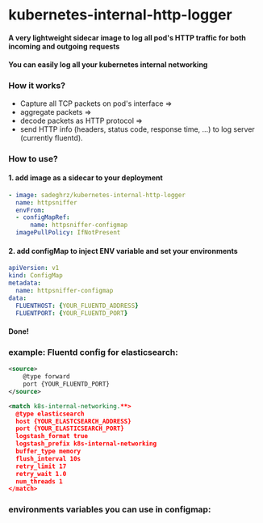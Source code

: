 # kubernetes-internal-http-logger

#### A very lightweight sidecar image to log all pod's HTTP traffic for both incoming and outgoing requests
#### You can easily log all your kubernetes internal networking

### How it works?
- Capture all TCP packets on pod's interface => 
- aggregate packets => 
- decode packets as HTTP protocol => 
- send HTTP info (headers, status code, response time, ...) to log server (currently fluentd).

### How to use?
#### 1. add image as a sidecar to your deployment
```yaml
- image: sadeghrz/kubernetes-internal-http-logger
  name: httpsniffer
  envFrom:
  - configMapRef:
      name: httpsniffer-configmap
  imagePullPolicy: IfNotPresent
```

#### 2. add configMap to inject ENV variable and set your environments
```yaml
apiVersion: v1
kind: ConfigMap
metadata:
  name: httpsniffer-configmap
data:
  FLUENTHOST: {YOUR_FLUENTD_ADDRESS}
  FLUENTPORT: {YOUR_FLUENTD_PORT}
```

#### Done!

### example: Fluentd config for elasticsearch:
```xml
<source>
    @type forward
    port {YOUR_FLUENTD_PORT}
</source>

<match k8s-internal-networking.**>
  @type elasticsearch
  host {YOUR_ELASTCSEARCH_ADDRESS}
  port {YOUR_ELASTICSEARCH_PORT}
  logstash_format true
  logstash_prefix k8s-internal-networking
  buffer_type memory
  flush_interval 10s
  retry_limit 17
  retry_wait 1.0
  num_threads 1
</match>
```
### environments variables you can use in configmap:
